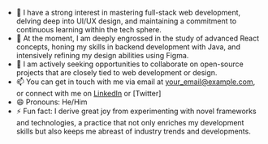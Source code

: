 - 👀 I have a strong interest in mastering full-stack web development, delving deep into UI/UX design, and maintaining a commitment to continuous learning within the tech sphere.
- 🌱 At the moment, I am deeply engrossed in the study of advanced React concepts, honing my skills in backend development with Java, and intensively refining my design abilities using Figma.
- 💞️ I am actively seeking opportunities to collaborate on open-source projects that are closely tied to web development or design.
- 📫 You can get in touch with me via email at [your_email@example.com](mailto:your_email@example.com), or connect with me on [LinkedIn](https://www.linkedin.com/in/yourprofile) or [Twitter]
- 😄 Pronouns: He/Him
- ⚡ Fun fact: I derive great joy from experimenting with novel frameworks and technologies, a practice that not only enriches my development skills but also keeps me abreast of industry trends and developments.
